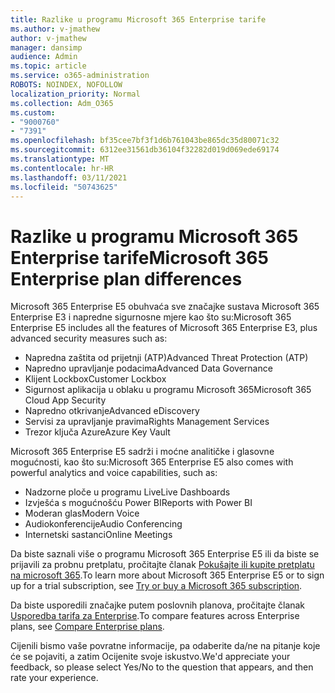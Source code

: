 ```yaml
---
title: Razlike u programu Microsoft 365 Enterprise tarife
ms.author: v-jmathew
author: v-jmathew
manager: dansimp
audience: Admin
ms.topic: article
ms.service: o365-administration
ROBOTS: NOINDEX, NOFOLLOW
localization_priority: Normal
ms.collection: Adm_O365
ms.custom:
- "9000760"
- "7391"
ms.openlocfilehash: bf35cee7bf3f1d6b761043be865dc35d80071c32
ms.sourcegitcommit: 6312ee31561db36104f32282d019d069ede69174
ms.translationtype: MT
ms.contentlocale: hr-HR
ms.lasthandoff: 03/11/2021
ms.locfileid: "50743625"
---
```

# <a name="microsoft-365-enterprise-plan-differences"></a><span data-ttu-id="92da9-102">Razlike u programu Microsoft 365 Enterprise tarife</span><span class="sxs-lookup"><span data-stu-id="92da9-102">Microsoft 365 Enterprise plan differences</span></span>

<span data-ttu-id="92da9-103">Microsoft 365 Enterprise E5 obuhvaća sve značajke sustava Microsoft 365 Enterprise E3 i napredne sigurnosne mjere kao što su:</span><span class="sxs-lookup"><span data-stu-id="92da9-103">Microsoft 365 Enterprise E5 includes all the features of Microsoft 365 Enterprise E3, plus advanced security measures such as:</span></span>

- <span data-ttu-id="92da9-104">Napredna zaštita od prijetnji (ATP)</span><span class="sxs-lookup"><span data-stu-id="92da9-104">Advanced Threat Protection (ATP)</span></span>
- <span data-ttu-id="92da9-105">Napredno upravljanje podacima</span><span class="sxs-lookup"><span data-stu-id="92da9-105">Advanced Data Governance</span></span>
- <span data-ttu-id="92da9-106">Klijent Lockbox</span><span class="sxs-lookup"><span data-stu-id="92da9-106">Customer Lockbox</span></span>
- <span data-ttu-id="92da9-107">Sigurnost aplikacija u oblaku u programu Microsoft 365</span><span class="sxs-lookup"><span data-stu-id="92da9-107">Microsoft 365 Cloud App Security</span></span>
- <span data-ttu-id="92da9-108">Napredno otkrivanje</span><span class="sxs-lookup"><span data-stu-id="92da9-108">Advanced eDiscovery</span></span>
- <span data-ttu-id="92da9-109">Servisi za upravljanje pravima</span><span class="sxs-lookup"><span data-stu-id="92da9-109">Rights Management Services</span></span>
- <span data-ttu-id="92da9-110">Trezor ključa Azure</span><span class="sxs-lookup"><span data-stu-id="92da9-110">Azure Key Vault</span></span>

<span data-ttu-id="92da9-111">Microsoft 365 Enterprise E5 sadrži i moćne analitičke i glasovne mogućnosti, kao što su:</span><span class="sxs-lookup"><span data-stu-id="92da9-111">Microsoft 365 Enterprise E5 also comes with powerful analytics and voice capabilities, such as:</span></span>

- <span data-ttu-id="92da9-112">Nadzorne ploče u programu Live</span><span class="sxs-lookup"><span data-stu-id="92da9-112">Live Dashboards</span></span>
- <span data-ttu-id="92da9-113">Izvješća s mogućnošću Power BI</span><span class="sxs-lookup"><span data-stu-id="92da9-113">Reports with Power BI</span></span>
- <span data-ttu-id="92da9-114">Moderan glas</span><span class="sxs-lookup"><span data-stu-id="92da9-114">Modern Voice</span></span>
- <span data-ttu-id="92da9-115">Audiokonferencije</span><span class="sxs-lookup"><span data-stu-id="92da9-115">Audio Conferencing</span></span>
- <span data-ttu-id="92da9-116">Internetski sastanci</span><span class="sxs-lookup"><span data-stu-id="92da9-116">Online Meetings</span></span>

<span data-ttu-id="92da9-117">Da biste saznali više o programu Microsoft 365 Enterprise E5 ili da biste se prijavili za probnu pretplatu, pročitajte članak [Pokušajte ili kupite pretplatu na microsoft 365](https://go.microsoft.com/fwlink/?linkid=2099673).</span><span class="sxs-lookup"><span data-stu-id="92da9-117">To learn more about Microsoft 365 Enterprise E5 or to sign up for a trial subscription, see [Try or buy a Microsoft 365 subscription](https://go.microsoft.com/fwlink/?linkid=2099673).</span></span>

<span data-ttu-id="92da9-118">Da biste usporedili značajke putem poslovnih planova, pročitajte članak [Usporedba tarifa za Enterprise](https://go.microsoft.com/fwlink/?linkid=2097200).</span><span class="sxs-lookup"><span data-stu-id="92da9-118">To compare features across Enterprise plans, see [Compare Enterprise plans](https://go.microsoft.com/fwlink/?linkid=2097200).</span></span>

<span data-ttu-id="92da9-119">Cijenili bismo vaše povratne informacije, pa odaberite da/ne na pitanje koje će se pojaviti, a zatim Ocijenite svoje iskustvo.</span><span class="sxs-lookup"><span data-stu-id="92da9-119">We'd appreciate your feedback, so please select Yes/No to the question that appears, and then rate your experience.</span></span>

